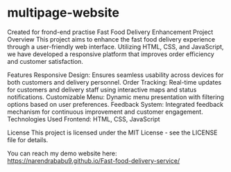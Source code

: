 # multipage-website
Created for frond-end practise
Fast Food Delivery Enhancement Project
Overview
This project aims to enhance the fast food delivery experience through a user-friendly web interface. Utilizing HTML, CSS, and JavaScript, we have developed a responsive platform that improves order efficiency and customer satisfaction.

Features
Responsive Design: Ensures seamless usability across devices for both customers and delivery personnel.
Order Tracking: Real-time updates for customers and delivery staff using interactive maps and status notifications.
Customizable Menu: Dynamic menu presentation with filtering options based on user preferences.
Feedback System: Integrated feedback mechanism for continuous improvement and customer engagement.
Technologies Used
Frontend: HTML, CSS, JavaScript



License
This project is licensed under the MIT License - see the LICENSE file for details.

You can reach my demo website here: https://narendrababu9.github.io/Fast-food-delivery-service/
